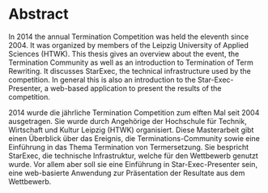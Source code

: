# Abstract

In 2014 the annual Termination Competition was held the eleventh since 2004. It was  organized by members of the Leipzig University of Applied Sciences (HTWK). This thesis gives an overview about the event, the Termination Community as well as an introduction to Termination of Term Rewriting. It discusses StarExec, the technical infrastructure used by the competition. In general this is also an introduction to the Star-Exec-Presenter, a web-based application to present the results of the competition.

2014 wurde die jährliche Termination Competition zum elften Mal seit 2004 ausgetragen. Sie wurde durch Angehörige der Hochschule für Technik, Wirtschaft und Kultur Leipzig (HTWK) organisiert. Diese Masterarbeit gibt einen Überblick über das Ereignis, die Terminations-Community sowie eine Einführung in das Thema Termination von Termersetzung. Sie bespricht StarExec, die technische Infrastruktur, welche für den Wettbewerb genutzt wurde. Vor allem aber soll sie eine Einführung in Star-Exec-Presenter sein, eine web-basierte Anwendung zur Präsentation der Resultate aus dem Wettbewerb.
